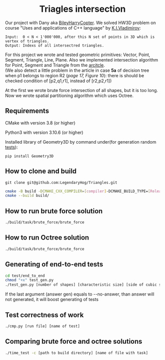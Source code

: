 # <div align="center">Triagles intersection </div>

Our project with Dany aka [BileyHarryCopter](https://github.com/BileyHarryCopter). We solved HW3D problem on course "Uses and applications of C++ language" by [K.I.Vladimirov](https://github.com/tilir):
```
Input:  0 < N < 1'000'000, after this N set of points in 3D which is vertex of triangles.
Output: Indexs of all intersectred triangles.
```

For this project we wrote and tested geometric primitives: Vector, Point, Segment, Triangle, Line, Plane. Also we implemented intersection algorithm for Point, Segment and Triangle from the [arcitcle](/article/RR-4488.pdf). \
(We also detect a little problem in the article in case **5a** of decision tree when p1 belongs to region R2 (*page 17, Figure 10*): there is should be checked condition of [p2,q1,r1], instead of [r2,p2,r1])

At the first we wrote brute force intersection of all shapes, but it is too long. Now we wrote spatial partitioning algorithm which uses Octree.

## Requirements

CMake with version 3.8 (or higher)

Python3 with version 3.10.6 (or higher)

Installed library of Geometry3D by command under(for generation random [tests](#generating-of-end-to-end-tests)):
```
pip install Geometry3D
```

## How to clone and build
```
git clone git@github.com:LegendaryHog/Triangles.git
```

```bash
cmake -B build -DCMAKE_CXX_COMPILER=[compiler]-DCMAKE_BUILD_TYPE=[Release/Debug]
cmake --build build/
```

## How to run brute force solution
```bash
./build/task/brute_force/brute_force
```

## How to run Octree solution
```bash
./build/task/brute_force/brute_force
```

## Generating of end-to-end tests

```bash
cd test/end_to_end
chmod "+x" test_gen.py
./test_gen.py [number of shapes] [characteristic size] [side of cubic space] [name of test] [answer gen=--answer]
```

If the last argument (answer gen) equals to --no-answer, than answer will not generated, it will boost generating of tests

## Test correctness of work
```bash
./cmp.py [run file] [name of test]
```

## Comparing brute force and octree solutions
```bash
./time_test -c [path to build directory] [name of file with task] 
```
